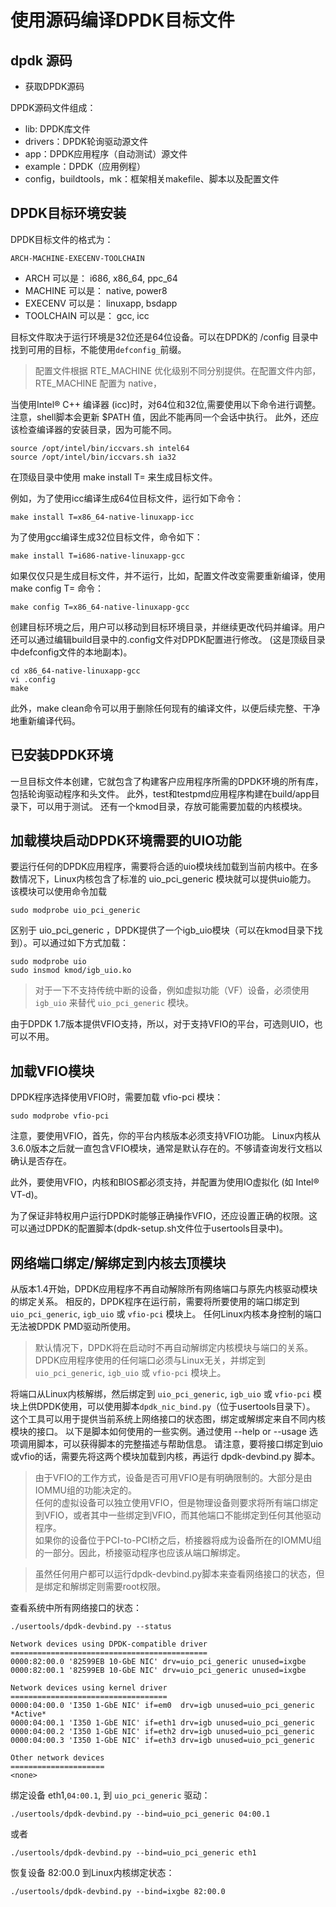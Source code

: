 # 使用源码编译DPDK目标文件

## dpdk 源码

- 获取DPDK源码

DPDK源码文件组成：
- lib: DPDK库文件
- drivers：DPDK轮询驱动源文件
- app：DPDK应用程序（自动测试）源文件
- example：DPDK（应用例程）
- config，buildtools，mk：框架相关makefile、脚本以及配置文件

## DPDK目标环境安装

DPDK目标文件的格式为：

```
ARCH-MACHINE-EXECENV-TOOLCHAIN
```

- ARCH 可以是： i686, x86_64, ppc_64
- MACHINE 可以是： native, power8
- EXECENV 可以是： linuxapp, bsdapp
- TOOLCHAIN 可以是： gcc, icc

目标文件取决于运行环境是32位还是64位设备。可以在DPDK的 /config 目录中找到可用的目标，不能使用`defconfig_`前缀。

> 配置文件根据 RTE_MACHINE 优化级别不同分别提供。在配置文件内部，RTE_MACHINE 配置为 native，

当使用Intel® C++ 编译器 (icc)时，对64位和32位,需要使用以下命令进行调整。 注意，shell脚本会更新 $PATH 值，因此不能再同一个会话中执行。 此外，还应该检查编译器的安装目录，因为可能不同。

```shell
source /opt/intel/bin/iccvars.sh intel64
source /opt/intel/bin/iccvars.sh ia32
```

在顶级目录中使用 make install T=<target> 来生成目标文件。

例如，为了使用icc编译生成64位目标文件，运行如下命令：

```shell
make install T=x86_64-native-linuxapp-icc
```

为了使用gcc编译生成32位目标文件，命令如下：

```shell
make install T=i686-native-linuxapp-gcc
```

如果仅仅只是生成目标文件，并不运行，比如，配置文件改变需要重新编译，使用 make config T=<target> 命令：

```
make config T=x86_64-native-linuxapp-gcc
```

创建目标环境之后，用户可以移动到目标环境目录，并继续更改代码并编译。用户还可以通过编辑build目录中的.config文件对DPDK配置进行修改。 (这是顶级目录中defconfig文件的本地副本)。

```
cd x86_64-native-linuxapp-gcc
vi .config
make
```

此外，make clean命令可以用于删除任何现有的编译文件，以便后续完整、干净地重新编译代码。

## 已安装DPDK环境

一旦目标文件本创建，它就包含了构建客户应用程序所需的DPDK环境的所有库，包括轮询驱动程序和头文件。 此外，test和testpmd应用程序构建在build/app目录下，可以用于测试。 还有一个kmod目录，存放可能需要加载的内核模块。

## 加载模块启动DPDK环境需要的UIO功能

要运行任何的DPDK应用程序，需要将合适的uio模块线加载到当前内核中。在多数情况下，Linux内核包含了标准的 uio_pci_generic 模块就可以提供uio能力。 该模块可以使用命令加载

```shell
sudo modprobe uio_pci_generic
```

区别于 uio_pci_generic ，DPDK提供了一个igb_uio模块（可以在kmod目录下找到）。可以通过如下方式加载：

```shell
sudo modprobe uio
sudo insmod kmod/igb_uio.ko
```

> 对于一下不支持传统中断的设备，例如虚拟功能（VF）设备，必须使用 `igb_uio` 来替代 `uio_pci_generic` 模块。

由于DPDK 1.7版本提供VFIO支持，所以，对于支持VFIO的平台，可选则UIO，也可以不用。

## 加载VFIO模块

DPDK程序选择使用VFIO时，需要加载 vfio-pci 模块：

```shell
sudo modprobe vfio-pci
```

注意，要使用VFIO，首先，你的平台内核版本必须支持VFIO功能。 Linux内核从3.6.0版本之后就一直包含VFIO模块，通常是默认存在的。不够请查询发行文档以确认是否存在。

此外，要使用VFIO，内核和BIOS都必须支持，并配置为使用IO虚拟化 (如 Intel® VT-d)。

为了保证非特权用户运行DPDK时能够正确操作VFIO，还应设置正确的权限。这可以通过DPDK的配置脚本(dpdk-setup.sh文件位于usertools目录中)。

## 网络端口绑定/解绑定到内核去顶模块

从版本1.4开始，DPDK应用程序不再自动解除所有网络端口与原先内核驱动模块的绑定关系。 相反的，DPDK程序在运行前，需要将所要使用的端口绑定到 `uio_pci_generic`, `igb_uio` 或 `vfio-pci` 模块上。 任何Linux内核本身控制的端口无法被DPDK PMD驱动所使用。

> 默认情况下，DPDK将在启动时不再自动解绑定内核模块与端口的关系。DPDK应用程序使用的任何端口必须与Linux无关，并绑定到 `uio_pci_generic`, `igb_uio` 或 `vfio-pci` 模块上。

将端口从Linux内核解绑，然后绑定到 `uio_pci_generic`, `igb_uio` 或 `vfio-pci` 模块上供DPDK使用，可以使用脚本`dpdk_nic_bind.py`（位于usertools目录下）。 这个工具可以用于提供当前系统上网络接口的状态图，绑定或解绑定来自不同内核模块的接口。 以下是脚本如何使用的一些实例。通过使用 --help or --usage 选项调用脚本，可以获得脚本的完整描述与帮助信息。 请注意，要将接口绑定到uio或vfio的话，需要先将这两个模块加载到内核，再运行 dpdk-devbind.py 脚本。

> 由于VFIO的工作方式，设备是否可用VFIO是有明确限制的。大部分是由IOMMU组的功能决定的。<br/>
> 任何的虚拟设备可以独立使用VFIO，但是物理设备则要求将所有端口绑定到VFIO，或者其中一些绑定到VFIO，而其他端口不能绑定到任何其他驱动程序。<br/>
> 如果你的设备位于PCI-to-PCI桥之后，桥接器将成为设备所在的IOMMU组的一部分。因此，桥接驱动程序也应该从端口解绑定。<br/>

> 虽然任何用户都可以运行dpdk-devbind.py脚本来查看网络接口的状态，但是绑定和解绑定则需要root权限。

查看系统中所有网络接口的状态：

```
./usertools/dpdk-devbind.py --status

Network devices using DPDK-compatible driver
============================================
0000:82:00.0 '82599EB 10-GbE NIC' drv=uio_pci_generic unused=ixgbe
0000:82:00.1 '82599EB 10-GbE NIC' drv=uio_pci_generic unused=ixgbe

Network devices using kernel driver
===================================
0000:04:00.0 'I350 1-GbE NIC' if=em0  drv=igb unused=uio_pci_generic *Active*
0000:04:00.1 'I350 1-GbE NIC' if=eth1 drv=igb unused=uio_pci_generic
0000:04:00.2 'I350 1-GbE NIC' if=eth2 drv=igb unused=uio_pci_generic
0000:04:00.3 'I350 1-GbE NIC' if=eth3 drv=igb unused=uio_pci_generic

Other network devices
=====================
<none>
```

绑定设备 eth1,``04:00.1``, 到 `uio_pci_generic` 驱动：

```
./usertools/dpdk-devbind.py --bind=uio_pci_generic 04:00.1
```

或者

```
./usertools/dpdk-devbind.py --bind=uio_pci_generic eth1
```

恢复设备 82:00.0 到Linux内核绑定状态：

```
./usertools/dpdk-devbind.py --bind=ixgbe 82:00.0
```
